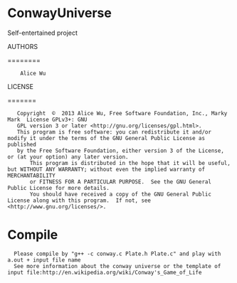 ConwayUniverse
==============

Self-entertained project


AUTHORS

========

        Alice Wu


 

LICENSE

=======

       Copyright  ©  2013 Alice Wu, Free Software Foundation, Inc., Marky Mark  License GPLv3+: GNU
       GPL version 3 or later <http://gnu.org/licenses/gpl.html>.
       This program is free software: you can redistribute it and/or modify it under the terms of the GNU General Public License as published 
       by the Free Software Foundation, either version 3 of the License, or (at your option) any later version.
           This program is distributed in the hope that it will be useful, but WITHOUT ANY WARRANTY; without even the implied warranty of MERCHANTABILITY 
           or FITNESS FOR A PARTICULAR PURPOSE.  See the GNU General Public License for more details.
           You should have received a copy of the GNU General Public License along with this program.  If not, see <http://www.gnu.org/licenses/>.
           
Compile
=======

      Please compile by "g++ -c conway.c Plate.h Plate.c" and play with a.out + input file name
      See more information about the conway universe or the template of input file:http://en.wikipedia.org/wiki/Conway's_Game_of_Life
